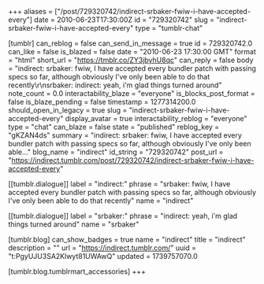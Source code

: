 +++
aliases = ["/post/729320742/indirect-srbaker-fwiw-i-have-accepted-every"]
date = 2010-06-23T17:30:00Z
id = "729320742"
slug = "indirect-srbaker-fwiw-i-have-accepted-every"
type = "tumblr-chat"

[tumblr]
can_reblog = false
can_send_in_message = true
id = 729320742.0
can_like = false
is_blazed = false
date = "2010-06-23 17:30:00 GMT"
format = "html"
short_url = "https://tmblr.co/ZY3jbyhU8qc"
can_reply = false
body = "indirect: srbaker: fwiw, I have accepted every bundler patch with passing specs so far, although obviously I've only been able to do that recently\r\nsrbaker: indirect: yeah, i'm glad things turned around"
note_count = 0.0
interactability_blaze = "everyone"
is_blocks_post_format = false
is_blaze_pending = false
timestamp = 1277314200.0
should_open_in_legacy = true
slug = "indirect-srbaker-fwiw-i-have-accepted-every"
display_avatar = true
interactability_reblog = "everyone"
type = "chat"
can_blaze = false
state = "published"
reblog_key = "gKZAN4ds"
summary = "indirect: srbaker: fwiw, I have accepted every bundler patch with passing specs so far, although obviously I've only been able..."
blog_name = "indirect"
id_string = "729320742"
post_url = "https://indirect.tumblr.com/post/729320742/indirect-srbaker-fwiw-i-have-accepted-every"

[[tumblr.dialogue]]
label = "indirect:"
phrase = "srbaker: fwiw, I have accepted every bundler patch with passing specs so far, although obviously I've only been able to do that recently"
name = "indirect"

[[tumblr.dialogue]]
label = "srbaker:"
phrase = "indirect: yeah, i'm glad things turned around"
name = "srbaker"

[tumblr.blog]
can_show_badges = true
name = "indirect"
title = "indirect"
description = ""
url = "https://indirect.tumblr.com/"
uuid = "t:PgyUJU3SA2Klwyt81UWAwQ"
updated = 1739757070.0

[tumblr.blog.tumblrmart_accessories]
+++
